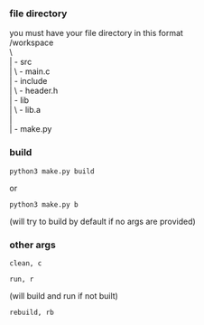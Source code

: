 ### file directory
you must have your file directory in this format <br />
/workspace <br />
\ <br />
 | - src <br />
 |   \ - main.c <br />
 | - include <br />
 |   \ - header.h <br />
 | - lib <br />
 |   \ - lib.a <br />
 | <br />
 | - make.py <br />

### build
```
python3 make.py build
```

or 

```
python3 make.py b
```

(will try to build by default if no args are provided)

### other args
```
clean, c
```

```
run, r
```
(will build and run if not built)

```
rebuild, rb
```

